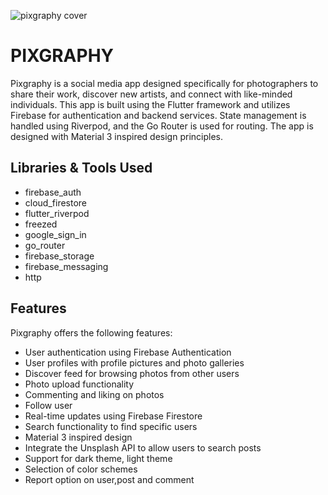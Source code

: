 
![pixgraphy cover](https://user-images.githubusercontent.com/92439059/226114482-d15870f2-dcb4-4fd1-ada6-82ff79026d59.png)
# PIXGRAPHY 
Pixgraphy is a social media app designed specifically for photographers to share their work, discover new artists, and connect with like-minded individuals. This app is built using the Flutter framework and utilizes Firebase for authentication and backend services. State management is handled using Riverpod, and the Go Router is used for routing. The app is designed with Material 3 inspired design principles.

## Libraries & Tools Used
* firebase_auth
* cloud_firestore
* flutter_riverpod
* freezed
* google_sign_in
* go_router
* firebase_storage
* firebase_messaging
* http

## Features

Pixgraphy offers the following features:

* User authentication using Firebase Authentication
* User profiles with profile pictures and photo galleries
* Discover feed for browsing photos from other users
* Photo upload functionality
* Commenting and liking on photos
* Follow user
* Real-time updates using Firebase Firestore
* Search functionality to find specific users
* Material 3 inspired design
* Integrate the Unsplash API to allow users to search posts
* Support for dark theme, light theme
* Selection of color schemes
* Report option on user,post and comment

